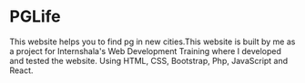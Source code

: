 # PGLife
This website helps you to find pg in new cities.This website is built by me as a project for Internshala's Web Development Training where I developed and tested the website.
Using HTML, CSS, Bootstrap, Php, JavaScript and React.
